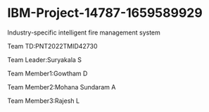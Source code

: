 # IBM-Project-14787-1659589929
Industry-specific intelligent fire management system

Team TD:PNT2022TMID42730

Team Leader:Suryakala S

Team  Member1:Gowtham D

Team  Member2:Mohana Sundaram A

Team  Member3:Rajesh L
